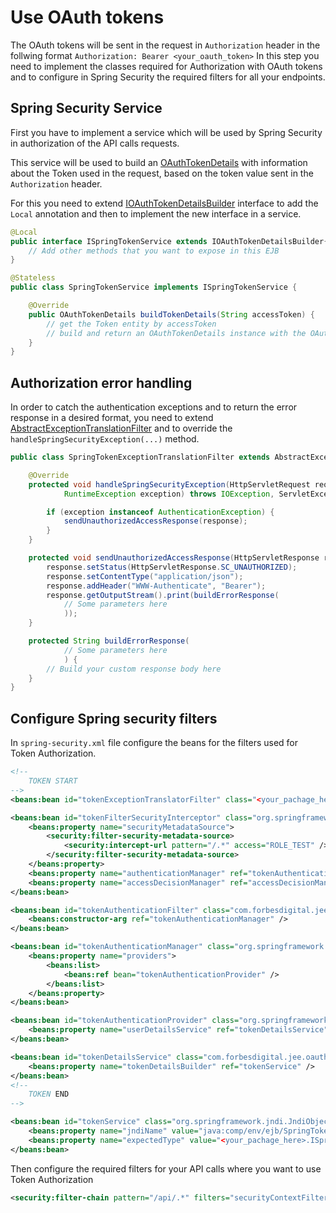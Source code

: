 # Use OAuth tokens

The OAuth tokens will be sent in the request in `Authorization` header in the follwing format `Authorization: Bearer <your_oauth_token>` 
In this step you need to implement the classes required for Authorization with OAuth tokens and to configure in Spring Security the required filters for all your endpoints.

## Spring Security Service

First you have to implement a service which will be used by Spring Security in authorization of the API calls requests.

This service will be used to build an [OAuthTokenDetails][OAuthTokenDetails] with information about the Token used in the request, based on the token value sent in the `Authorization` header.

For this you need to extend [IOAuthTokenDetailsBuilder][IOAuthTokenDetailsBuilder] interface to add the `Local` annotation and then to implement the new interface in a service.

```java
@Local
public interface ISpringTokenService extends IOAuthTokenDetailsBuilder{
	// Add other methods that you want to expose in this EJB 
}
```

```java
@Stateless
public class SpringTokenService implements ISpringTokenService {

	@Override
	public OAuthTokenDetails buildTokenDetails(String accessToken) {
		// get the Token entity by accessToken
		// build and return an OAuthTokenDetails instance with the OAuth Token information required for authentication
	}
}
```

## Authorization error handling

In order to catch the authentication exceptions and to return the error response in a desired format, you need to extend [AbstractExceptionTranslationFilter][AbstractExceptionTranslationFilter] and to override the `handleSpringSecurityException(...)` method.

```java
public class SpringTokenExceptionTranslationFilter extends AbstractExceptionTranslationFilter {

	@Override
	protected void handleSpringSecurityException(HttpServletRequest request, HttpServletResponse response, FilterChain chain,
			RuntimeException exception) throws IOException, ServletException {

        if (exception instanceof AuthenticationException) {
			sendUnauthorizedAccessResponse(response);
		}
	}

	protected void sendUnauthorizedAccessResponse(HttpServletResponse response) throws IOException {
		response.setStatus(HttpServletResponse.SC_UNAUTHORIZED);
		response.setContentType("application/json");
		response.addHeader("WWW-Authenticate", "Bearer");
		response.getOutputStream().print(buildErrorResponse(
			// Some parameters here
			));
	}

	protected String buildErrorResponse(
			// Some parameters here
			) {
		// Build your custom response body here
	}	
}
```

## Configure Spring security filters

In `spring-security.xml` file configure the beans for the filters used for Token Authorization.

```xml
<!--
	TOKEN START
-->
<beans:bean id="tokenExceptionTranslatorFilter" class="<your_pachage_here>.SpringTokenExceptionTranslationFilter" />	

<beans:bean id="tokenFilterSecurityInterceptor" class="org.springframework.security.web.access.intercept.FilterSecurityInterceptor">
	<beans:property name="securityMetadataSource">
		<security:filter-security-metadata-source>
			<security:intercept-url pattern="/.*" access="ROLE_TEST" />
		</security:filter-security-metadata-source>
	</beans:property>
	<beans:property name="authenticationManager" ref="tokenAuthenticationManager" />
	<beans:property name="accessDecisionManager" ref="accessDecisionManager" />
</beans:bean>

<beans:bean id="tokenAuthenticationFilter" class="com.forbesdigital.jee.oauth.spring.token.TokenBearerAuthenticationFilter">
	<beans:constructor-arg ref="tokenAuthenticationManager" />
</beans:bean>

<beans:bean id="tokenAuthenticationManager" class="org.springframework.security.authentication.ProviderManager">
	<beans:property name="providers">
		<beans:list>
			<beans:ref bean="tokenAuthenticationProvider" />
		</beans:list>
	</beans:property>
</beans:bean>

<beans:bean id="tokenAuthenticationProvider" class="org.springframework.security.authentication.dao.DaoAuthenticationProvider">
	<beans:property name="userDetailsService" ref="tokenDetailsService" />
</beans:bean>

<beans:bean	id="tokenDetailsService" class="com.forbesdigital.jee.oauth.spring.token.OAuthTokenDetailsService">
	<beans:property name="tokenDetailsBuilder" ref="tokenService" />
</beans:bean>
<!--
	TOKEN END
-->

<beans:bean id="tokenService" class="org.springframework.jndi.JndiObjectFactoryBean">
	<beans:property name="jndiName" value="java:comp/env/ejb/SpringTokenService"/>
	<beans:property name="expectedType" value="<your_pachage_here>.ISpringTokenService"/>
</beans:bean>	
```

Then configure the required filters for your API calls where you want to use Token Authorization

```xml
<security:filter-chain pattern="/api/.*" filters="securityContextFilter, tokenExceptionTranslatorFilter, tokenAuthenticationFilter, tokenFilterSecurityInterceptor" />
```



[OAuthTokenDetails]: src/main/java/com/forbesdigital/jee/oauth/spring/token/OAuthTokenDetails.java
[IOAuthTokenDetailsBuilder]: src/main/java/com/forbesdigital/jee/oauth/spring/token/IOAuthTokenDetailsBuilder.java
[AbstractExceptionTranslationFilter]: src/main/java/com/forbesdigital/jee/oauth/spring/AbstractExceptionTranslationFilter.java